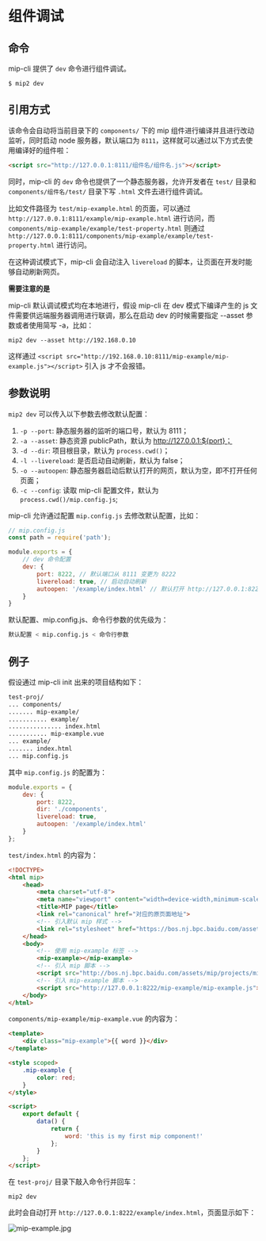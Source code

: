 # 组件调试

## 命令

mip-cli 提供了 `dev` 命令进行组件调试。

```shell
$ mip2 dev
```

## 引用方式

该命令会自动将当前目录下的 `components/` 下的 mip 组件进行编译并且进行改动监听，同时启动 node 服务器，默认端口为 `8111`，这样就可以通过以下方式去使用编译好的组件啦：

```html
<script src="http://127.0.0.1:8111/组件名/组件名.js"></script>
```

同时，mip-cli 的 `dev` 命令也提供了一个静态服务器，允许开发者在 `test/` 目录和 `components/组件名/test/` 目录下写 `.html` 文件去进行组件调试。

比如文件路径为 `test/mip-example.html` 的页面，可以通过 `http://127.0.0.1:8111/example/mip-example.html` 进行访问，而 `components/mip-example/example/test-property.html` 则通过 `http://127.0.0.1:8111/components/mip-example/example/test-property.html` 进行访问。

在这种调试模式下，mip-cli 会自动注入 `livereload` 的脚本，让页面在开发时能够自动刷新网页。

**需要注意的是**

mip-cli 默认调试模式均在本地进行，假设 mip-cli 在 dev 模式下编译产生的 js 文件需要供远端服务器调用进行联调，那么在启动 dev 的时候需要指定 --asset 参数或者使用简写 -a，比如：

```shell
mip2 dev --asset http://192.168.0.10
```

这样通过 `<script src="http://192.168.0.10:8111/mip-example/mip-example.js"></script>` 引入 js 才不会报错。

## 参数说明

`mip2 dev` 可以传入以下参数去修改默认配置：

1. `-p --port`: 静态服务器的监听的端口号，默认为 8111；
2. `-a --asset`: 静态资源 publicPath，默认为 http://127.0.0.1:${port}；
3. `-d --dir`: 项目根目录，默认为 `process.cwd()`；
4. `-l --livereload`: 是否启动自动刷新，默认为 false；
5. `-o --autoopen`: 静态服务器启动后默认打开的网页，默认为空，即不打开任何页面；
6. `-c --config`: 读取 mip-cli 配置文件，默认为 `process.cwd()/mip.config.js`;

mip-cli 允许通过配置 `mip.config.js` 去修改默认配置，比如：

```javascript
// mip.config.js
const path = require('path');

module.exports = {
    // dev 命令配置
    dev: {
        port: 8222, // 默认端口从 8111 变更为 8222
        livereload: true, // 启动自动刷新
        autoopen: '/example/index.html' // 默认打开 http://127.0.0.1:8222/test/index.html
    }
}
```

默认配置、mip.config.js、命令行参数的优先级为：

```bash
默认配置 < mip.config.js < 命令行参数
```

## 例子

假设通过 mip-cli init 出来的项目结构如下：

```bash
test-proj/
... components/
....... mip-example/
........... example/
............... index.html
........... mip-example.vue
... example/
....... index.html
... mip.config.js
```

其中 `mip.config.js` 的配置为：

```javascript
module.exports = {
    dev: {
        port: 8222,
        dir: './components',
        livereload: true,
        autoopen: '/example/index.html'
    }
};
```

`test/index.html` 的内容为：

```html
<!DOCTYPE>
<html mip>
    <head>
        <meta charset="utf-8">
        <meta name="viewport" content="width=device-width,minimum-scale=1,initial-scale=1">
        <title>MIP page</title>
        <link rel="canonical" href="对应的原页面地址">
        <!-- 引入默认 mip 样式 -->
        <link rel="stylesheet" href="https://bos.nj.bpc.baidu.com/assets/mip/projects/mip.css">
    </head>
    <body>
        <!-- 使用 mip-example 标签 -->
        <mip-example></mip-example>
        <!-- 引入 mip 脚本 -->
        <script src="http://bos.nj.bpc.baidu.com/assets/mip/projects/mip.js"></script>
        <!-- 引入 mip-example 脚本 -->
        <script src="http://127.0.0.1:8222/mip-example/mip-example.js"></script>
    </body>
</html>
```

`components/mip-example/mip-example.vue` 的内容为：

```html
<template>
    <div class="mip-example">{{ word }}</div>
</template>

<style scoped>
    .mip-example {
        color: red;
    }
</style>

<script>
    export default {
        data() {
            return {
                word: 'this is my first mip component!'
            };
        }
    };
</script>

```

在 `test-proj/` 目录下敲入命令行并回车：

```shell
mip2 dev
```

此时会自动打开 `http://127.0.0.1:8222/example/index.html`，页面显示如下：

![mip-example.jpg](https://gss0.baidu.com/9rkZbzqaKgQUohGko9WTAnF6hhy/assets/mip/docs/mip-example-a6d1f6f5.jpg)

